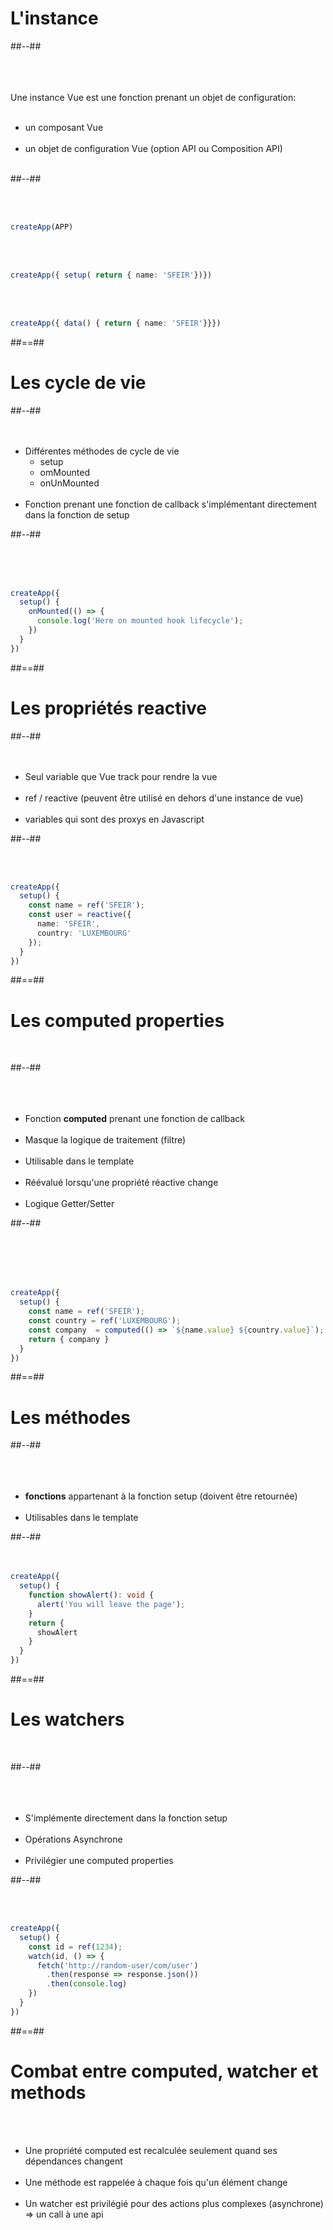 <!-- .slide: class="two-column-layout" -->
# L'instance
##--##
<br><br><br><br>

Une instance Vue est une fonction prenant un objet de configuration: <br/><br/>
- un composant Vue <br/><br/>
- un objet de configuration Vue (option API ou Composition API) <br/><br/>

##--##
<!-- .slide: class="sfeir-basic-slide with-code inconsolata"-->
<br/><br/>

```typescript
createApp(APP)
```
<!-- .element: class="big-code"-->

<br/><br/>

```typescript
createApp({ setup( return { name: 'SFEIR'})})
```
<!-- .element: class="big-code"-->

<br/><br/>

```typescript
createApp({ data() { return { name: 'SFEIR'}}})
```
<!-- .element: class="big-code"-->

##==##

<!-- .slide: class="two-column-layout" -->
# Les cycle de vie

##--##
<br><br><br>

- Différentes méthodes de cycle de vie
    - setup
    - omMounted
    - onUnMounted<br><br>
- Fonction prenant une fonction de callback s'implémentant directement dans la fonction de setup

##--##
<!-- .slide: class="sfeir-basic-slide with-code inconsolata"-->
<br><br><br>

```typescript
createApp({
  setup() {
    onMounted(() => {
      console.log('Here on mounted hook lifecycle');
    })
  }
})
```
<!-- .element: class="big-code" -->

##==##

<!-- .slide: class="two-column-layout" -->
# Les propriétés reactive

##--##
<br><br><br>
- Seul variable que Vue track pour rendre la vue <br/><br/>
- ref / reactive (peuvent être utilisé en dehors d'une instance de vue)<br/><br/>
- variables qui sont des proxys en Javascript

##--##
<!-- .slide: class="sfeir-basic-slide with-code"-->
<br/><br/>

```typescript
createApp({
  setup() {
    const name = ref('SFEIR');
    const user = reactive({ 
      name: 'SFEIR',
      country: 'LUXEMBOURG'
    });
  }
})
```
<!-- .element: class="medium-code"-->

##==##

<!-- .slide: class="two-column-layout" -->
# Les computed properties
<br>

##--##
<br/><br/><br/><br/>

- Fonction __computed__ prenant une fonction de callback <br/><br/>
- Masque la logique de traitement (filtre) <br/><br/>
- Utilisable dans le template <br/><br/>
- Réévalué lorsqu'une propriété réactive change <br/><br/>
- Logique Getter/Setter

##--##
<!-- .slide: class="sfeir-basic-slide with-code inconsolata"-->

<br/><br/><br/><br/>

```typescript
createApp({
  setup() {
    const name = ref('SFEIR');
    const country = ref('LUXEMBOURG');
    const company  = computed(() => `${name.value} ${country.value}`);
    return { company }
  }
})
```
<!-- .element: class="medium-code"-->

##==##

<!-- .slide: class="two-column-layout" -->
# Les méthodes

##--##
<br><br><br><br>

- __fonctions__ appartenant à la fonction setup (doivent être retournée) <br/><br/>
- Utilisables dans le template

##--##
<br/><br/><br/>

<!-- .slide: class="sfeir-basic-slide with-code inconsolata"-->
```typescript
createApp({
  setup() {
    function showAlert(): void {
      alert('You will leave the page');
    }
    return {
      showAlert
    }
  }
})
```
<!-- .element: class="medium-code" -->

##==##

<!-- .slide: class="two-column-layout" -->
# Les watchers
<br>

##--##
<br><br><br><br>

- S'implémente directement dans la fonction setup <br/><br/>
- Opérations Asynchrone <br/><br/>
- Privilégier une computed properties

##--##
<!-- .slide: class="sfeir-basic-slide with-code inconsolata"-->

<br/><br/>

```typescript
createApp({
  setup() {
    const id = ref(1234);
    watch(id, () => {
      fetch('http://random-user/com/user')
        .then(response => response.json())
        .then(console.log)
    })
  }
})
```
<!-- .element: class="medium-code"-->

##==##

<!-- .slide -->
# Combat entre computed, watcher et methods
<br><br>

- Une propriété computed est recalculée seulement quand ses dépendances changent<br><br>
- Une méthode est rappelée à chaque fois qu'un élément change<br><br>
- Un watcher est privilégié pour des actions plus complexes (asynchrone) => un call à une api
